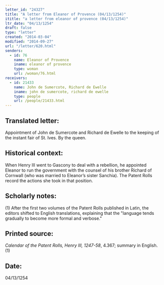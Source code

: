 ```yaml
---
letter_id: "24327"
title: "A letter from Eleanor of Provence (04/13/1254)"
ititle: "a letter from eleanor of provence (04/13/1254)"
ltr_date: "04/13/1254"
draft: false
type: "letter"
created: "2014-03-04"
modified: "2014-09-27"
url: "/letter/620.html"
senders:
  - id: 76
    name: Eleanor of Provence
    iname: eleanor of provence
    type: woman
    url: /woman/76.html
receivers:
  - id: 21433
    name: John de Sumercote, Richard de Ewelle
    iname: john de sumercote, richard de ewelle
    type: people
    url: /people/21433.html
---
```

<h2> Translated letter:</h2>Appointment of John de Sumercote and Richard de Ewelle to the keeping of the instant fair of St. Ives.
By the queen.
<h2 class="mt-4"> Historical context:</h2>When Henry III went to Gascony to deal with a rebellion, he appointed Eleanor to run the government with the counsel of his brother Richard of Cornwall (who was married to Eleanor’s sister Sanchia). The Patent Rolls record the actions she took in that position.
<h2 class="mt-4"> Scholarly notes:</h2>(1) After the first two volumes of the Patent Rolls published in Latin, the editors shifted to English translations, explaining that the "language tends gradually to become more formal and verbose."
<h2 class="mt-4"> Printed source:</h2><p><em>Calendar of the Patent Rolls, Henry III, 1247-58</em>, 4.367; summary in English.(1)</p><h2 class="mt-4"> Date:</h2>04/13/1254